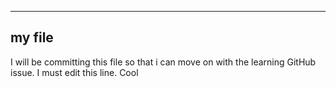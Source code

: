 -------
my file
-------
I will be committing this file so that i can move on with the learning GitHub issue.
I must edit this line. Cool
